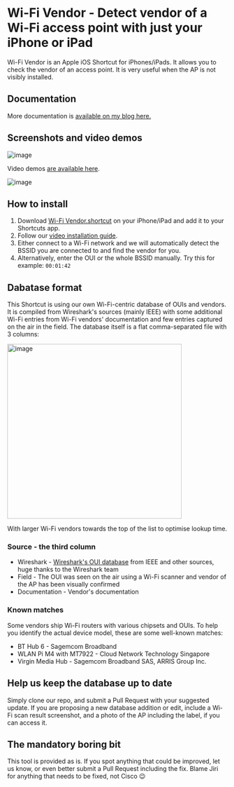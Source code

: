 # Wi-Fi Vendor - Detect vendor of a Wi-Fi access point with just your iPhone or iPad
Wi-Fi Vendor is an Apple iOS Shortcut for iPhones/iPads. It allows you to check the vendor of an access point. It is very useful when the AP is not visibly installed.

## Documentation
More documentation is [available on my blog here.](https://www.jiribrejcha.net/2023/08/wi-fi-vendor-detect-vendor-of-a-wi-fi-access-point-with-just-your-iphone-or-ipad/)

## Screenshots and video demos
![image](https://github.com/jiribrejcha/wifi-vendor-lookup/assets/18701525/11f7fd91-b582-46cf-8a32-5b4769542710)

Video demos [are available here](https://www.jiribrejcha.net/2023/08/wi-fi-vendor-detect-vendor-of-a-wi-fi-access-point-with-just-your-iphone-or-ipad/).

![image](https://github.com/jiribrejcha/wifi-vendor-lookup/assets/18701525/ec7d19b8-fedb-4304-a488-060cd8143db2)


## How to install
1. Download [Wi-Fi Vendor.shortcut](https://github.com/jiribrejcha/wifi-vendor-lookup/raw/main/Wi-Fi%20Vendor.shortcut) on your iPhone/iPad and add it to your Shortcuts app.
2. Follow our [video installation guide](https://www.jiribrejcha.net/2023/08/wi-fi-vendor-detect-vendor-of-a-wi-fi-access-point-with-just-your-iphone-or-ipad#install).
4. Either connect to a Wi-Fi network and we will automatically detect the BSSID you are connected to and find the vendor for you.
5. Alternatively, enter the OUI or the whole BSSID manually. Try this for example: ```00:01:42```

## Dabatase format
This Shortcut is using our own Wi-Fi-centric database of OUIs and vendors. It is compiled from Wireshark's sources (mainly IEEE) with some additional Wi-Fi entries from Wi-Fi vendors' documentation and few entries captured on the air in the field. The database itself is a flat comma-separated file with 3 columns:

<img width="399" alt="image" src="https://github.com/jiribrejcha/wifi-vendor-lookup/assets/18701525/5721e426-fe41-4202-9eb5-c0aad789092c">

With larger Wi-Fi vendors towards the top of the list to optimise lookup time.

### Source - the third column

- Wireshark - [Wireshark's OUI database](https://www.wireshark.org/tools/oui-lookup.html) from IEEE and other sources, huge thanks to the Wireshark team 
- Field - The OUI was seen on the air using a Wi-Fi scanner and vendor of the AP has been visually confirmed
- Documentation - Vendor's documentation

### Known matches

Some vendors ship Wi-Fi routers with various chipsets and OUIs. To help you identify the actual device model, these are some well-known matches:

- BT Hub 6 - Sagemcom Broadband
- WLAN Pi M4 with MT7922 - Cloud Network Technology Singapore
- Virgin Media Hub - Sagemcom Broadband SAS, ARRIS Group Inc.

## Help us keep the database up to date
Simply clone our repo, and submit a Pull Request with your suggested update. If you are proposing a new database addition or edit, include a Wi-Fi scan result screenshot, and a photo of the AP including the label, if you can access it.

## The mandatory boring bit

This tool is provided as is. If you spot anything that could be improved, let us know, or even better submit a Pull Request including the fix. Blame Jiri for anything that needs to be fixed, not Cisco 😉
